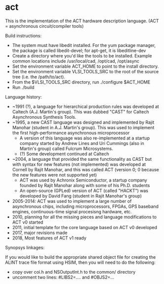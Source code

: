 # act

This is the implementation of the ACT hardware description language.
(ACT = asynchronous circuit/compiler tools)

Build instructions:

   * The system must have libedit installed. For the yum package manager, the
     package is called libedit-devel; for apt-get, it is libeditline-dev
   * Create a directory where you'd like the tools to be installed. Example
     common locations include /usr/local/cad, /opt/cad, /opt/async
   * Set the environment variable ACT_HOME to point to the install directory.
   * Set the environment variable VLSI_TOOLS_SRC to the root of the source tree
     (i.e. the /path/to/act).
   * From the $VLSI_TOOLS_SRC directory, run
        ./configure $ACT_HOME
   * Run ./build

Language history:
  * ~1991 (?), a language for hierarchical production rules was developed at Caltech (A.J. Martin's group). This was dubbed "CAST" for Caltech Asynchronous Synthesis Tools.
  * ~1995, a new CAST language was designed and implemented by Rajit Manohar (student in A.J. Martin's group). This was used to implement the first high-performance asynchronous microprocessor
     * A version of this language was also re-implemented at a startup company started by Andrew Lines and Uri Cummings (also in Martin's group) called Fulcrum Microsystems.
     * (?) Some development continued at Caltech
  * ~2004, a language that provided the same functionality as CAST but with syntax for new features (not implemented) was developed at Cornell by Rajit Manohar, and this was called ACT (version 0; 0 because the new features were not supported yet)
     * ACT was used by Achronix Semiconductor, a startup company founded by Rajit Manohar along with some of his Ph.D. students
     * An open-source (GPLed) version of ACT (called "HACKT") was developed by David Fang (student in Rajit Manohar's group)
  * 2005-2014: ACT was used to implement a large number of asynchronous chips, including microprocessors, FPGAs, GPS baseband engines, continuous-time signal procesisng hardware, etc.
  * 2010, planning for all the missing pieces and language modifications to ACT v0 started
  * 2011, initial template for the core language based on ACT v0 developed
  * 2017, major revisions made
  * 2018, Most features of ACT v1 ready
  


Synopsys linkages:

If you would like to build the appropriate shared object file
for creating the ALINT trace file format using HSIM, then
you will need to do the following:
   - copy over coi.h and NSOutputInt.h to the common/ directory
   - uncomment two lines: 
	#LIBS2=....
     and
        #OBJS2=...


